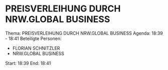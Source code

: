 # PREISVERLEIHUNG DURCH NRW.GLOBAL BUSINESS
Thema: PREISVERLEIHUNG DURCH NRW.GLOBAL BUSINESS
Agenda: 18:39 - 18:41
Beteiligte Personen:
- FLORIAN SCHNITZLER
- NRW.GLOBAL BUSINESS

Start: 18:39
End: 18:41
